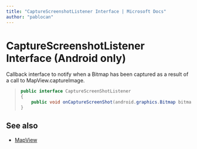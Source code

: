 ```yaml
---
title: "CaptureScreenshotListener Interface | Microsoft Docs"
author: "pablocan"
---
```


# CaptureScreenshotListener Interface (Android only)

Callback interface to notify when a Bitmap has been captured as a result of a call to MapView.captureImage.

>```java
> public interface CaptureScreenShotListener
> {
>     public void onCaptureScreenShot(android.graphics.Bitmap bitmap);
> }
>```

## See also

* [MapView](../MapView-class.md)